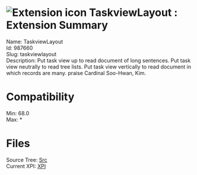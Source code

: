 # ![Extension icon](https://addons.thunderbird.net/user-media/addon_icons/987/987660-64.png?modified=49d63043) TaskviewLayout : Extension Summary

Name: TaskviewLayout  
Id: 987660  
Slug: taskviewlayout  
Description: Put task view up to read document of long sentences.
Put task view neutrally to read tree lists.
Put task view vertically to read document in which records are many.
praise Cardinal Soo-Hwan, Kim.
  

# Compatibility
Min: 68.0  
Max: *  

# Files

Source Tree: [Src](C:/Dev/Thunderbird/ThunderKdB/xall/x68/987660-taskviewlayout/src)  
Current XPI: [XPI](C:/Dev/Thunderbird/ThunderKdB/xall/x68/987660-taskviewlayout/xpi)  



